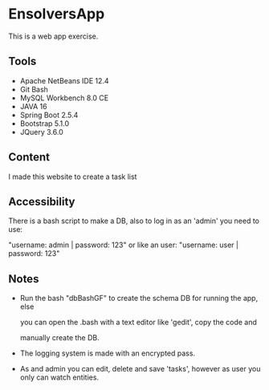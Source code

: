 # EnsolversApp
This is a web app exercise.
## Tools
  - Apache NetBeans IDE 12.4
  - Git Bash
  - MySQL Workbench 8.0 CE
  - JAVA 16
  - Spring Boot 2.5.4
  - Bootstrap 5.1.0
  - JQuery 3.6.0
## Content
I made this website to create a task list
## Accessibility
There is a bash script to make a DB, also to log in as an 'admin' you need to use: 

"username: admin | password: 123" or like an user: "username: user | password: 123"
## Notes
  - Run the bash "dbBashGF" to create the schema DB for running the app, else
    
    you can open the .bash with a text editor like 'gedit', copy the code and
    
    manually create the DB.
  - The logging system is made with an encrypted pass.
  - As and admin you can edit, delete and save 'tasks', however as user you only can watch entities.
